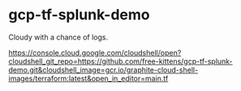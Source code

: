 # gcp-tf-splunk-demo
Cloudy with a chance of logs.

https://console.cloud.google.com/cloudshell/open?cloudshell_git_repo=https://github.com/free-kittens/gcp-tf-splunk-demo.git&cloudshell_image=gcr.io/graphite-cloud-shell-images/terraform:latest&open_in_editor=main.tf
